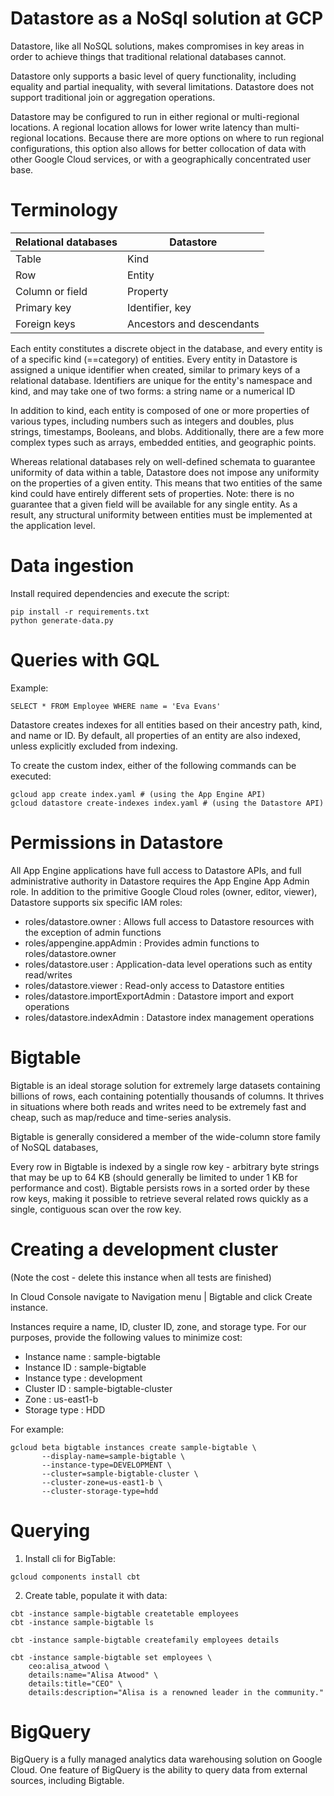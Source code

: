 # Datastore as a NoSql solution at GCP

Datastore, like all NoSQL solutions, makes compromises in key areas in order to achieve things that traditional relational databases cannot. 

Datastore only supports a basic level of query functionality, including equality and partial inequality, with several limitations. 
Datastore does not support traditional join or aggregation operations. 

Datastore may be configured to run in either regional or multi-regional locations. A regional location allows for lower write latency than multi-regional locations. Because there are more options on where to run regional configurations, this option also allows for better collocation of data with other Google Cloud services, or with a geographically concentrated user base.

# Terminology

|   Relational databases |       Datastore            |
|------------------------|----------------------------|
|     Table              |         Kind               |
|      Row               |        Entity              |
|  Column or field       |       Property             |
|    Primary key         |    Identifier, key         |
|    Foreign keys        |  Ancestors and descendants |


Each entity constitutes a discrete object in the database, and every entity is of a specific kind (==category) of entities. 
Every entity in Datastore is assigned a unique identifier when created, similar to primary keys of a relational database. 
Identifiers are unique for the entity's namespace and kind, and may take one of two forms: a string name or a numerical ID

In addition to kind, each entity is composed of one or more properties of various types, including numbers such as integers and doubles, plus strings, timestamps, Booleans, and blobs. 
Additionally, there are a few more complex types such as arrays, embedded entities, and geographic points.


Whereas relational databases rely on well-defined schemata to guarantee uniformity of data within a table, 
Datastore does not impose any uniformity on the properties of a given entity. This means that two entities of the same kind could have entirely different sets of properties.
Note: there is no guarantee that a given field will be available for any single entity. 
As a result, any structural uniformity between entities must be implemented at the application level.


# Data ingestion

Install required dependencies and execute the script:

```
pip install -r requirements.txt
python generate-data.py
```

# Queries with GQL

Example:

```
SELECT * FROM Employee WHERE name = 'Eva Evans'
```

Datastore creates indexes for all entities based on their ancestry path, kind, and name or ID. By default, all properties of an entity are also indexed, unless explicitly excluded from indexing.

To create the custom index, either of the following commands can be executed:

```
gcloud app create index.yaml # (using the App Engine API)
gcloud datastore create-indexes index.yaml # (using the Datastore API)
```

# Permissions in Datastore

All App Engine applications have full access to Datastore APIs, and full administrative authority in Datastore requires the App Engine App Admin role. 
In addition to the primitive Google Cloud roles (owner, editor, viewer), Datastore supports six specific IAM roles:

* roles/datastore.owner : Allows full access to Datastore resources with the exception of admin functions
* roles/appengine.appAdmin : Provides admin functions to roles/datastore.owner
* roles/datastore.user : Application-data level operations such as entity read/writes
* roles/datastore.viewer : Read-only access to Datastore entities
* roles/datastore.importExportAdmin : Datastore import and export operations
* roles/datastore.indexAdmin : Datastore index management operations

# Bigtable

Bigtable is an ideal storage solution for extremely large datasets containing billions of rows, each containing potentially thousands of columns. It thrives in situations where both reads and writes need to be extremely fast and cheap, such as map/reduce and time-series analysis.

Bigtable is generally considered a member of the wide-column store family of NoSQL databases,

Every row in Bigtable is indexed by a single row key - arbitrary byte strings that may be up to 64 KB (should generally be limited to under 1 KB for performance and cost). Bigtable persists rows in a sorted order by these row keys, making it possible to retrieve several related rows quickly as a single, contiguous scan over the row key.

# Creating a development cluster

(Note the cost - delete this instance when all tests are finished)

In Cloud Console navigate to Navigation menu | Bigtable and click Create instance. 

Instances require a name, ID, cluster ID, zone, and storage type. For our purposes, provide the following values to minimize cost:

* Instance name : sample-bigtable
* Instance ID : sample-bigtable
* Instance type : development
* Cluster ID : sample-bigtable-cluster
* Zone : us-east1-b
* Storage type : HDD

For example:

```
gcloud beta bigtable instances create sample-bigtable \
       --display-name=sample-bigtable \
	   --instance-type=DEVELOPMENT \
	   --cluster=sample-bigtable-cluster \
	   --cluster-zone=us-east1-b \
	   --cluster-storage-type=hdd
```

# Querying

1. Install cli for BigTable:

```
gcloud components install cbt
```
 
2. Create table, populate it with data:

```
cbt -instance sample-bigtable createtable employees
cbt -instance sample-bigtable ls

cbt -instance sample-bigtable createfamily employees details

cbt -instance sample-bigtable set employees \
    ceo:alisa_atwood \
	details:name="Alisa Atwood" \
	details:title="CEO" \
	details:description="Alisa is a renowned leader in the community."
```

# BigQuery

BigQuery is a fully managed analytics data warehousing solution on Google Cloud. One feature of BigQuery is the ability to query data from external sources, including Bigtable.



